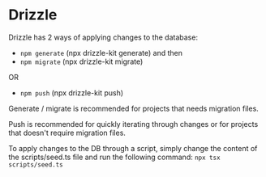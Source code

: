 # Drizzle

Drizzle has 2 ways of applying changes to the database:

- ```npm generate``` (npx drizzle-kit generate) and then
- ```npm migrate``` (npx drizzle-kit migrate)

OR

- ```npm push``` (npx drizzle-kit push)

Generate / migrate is recommended for projects that needs migration files.

Push is recommended for quickly iterating through changes or for projects that doesn't require migration files.

To apply changes to the DB through a script, simply change the content of the scripts/seed.ts file and run the following command:
```npx tsx scripts/seed.ts```